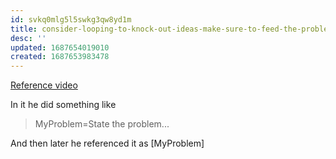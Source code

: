 ```yaml
---
id: svkq0mlg5l5swkg3qw8yd1m
title: consider-looping-to-knock-out-ideas-make-sure-to-feed-the-problem
desc: ''
updated: 1687654019010
created: 1687653983478
---
```


[Reference video](https://www.youtube.com/watch?v=j320H2LFx-U&ab_channel=AllAboutAI)

In it he did something like

> MyProblem=State the problem...


And then later he referenced it as [MyProblem]